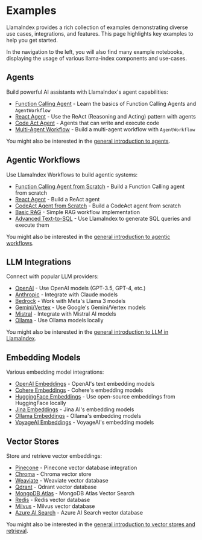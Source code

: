 # Examples

LlamaIndex provides a rich collection of examples demonstrating diverse use cases, integrations, and features. This page highlights key examples to help you get started.

In the navigation to the left, you will also find many example notebooks, displaying the usage of various llama-index components and use-cases.

## Agents

Build powerful AI assistants with LlamaIndex's agent capabilities:

- [Function Calling Agent](/python/examples/agent/agent_workflow_basic) - Learn the basics of Function Calling Agents and `AgentWorkflow`
- [React Agent](/python/examples/agent/react_agent) - Use the ReAct (Reasoning and Acting) pattern with agents
- [Code Act Agent](/python/examples/agent/code_act_agent) - Agents that can write and execute code
- [Multi-Agent Workflow](/python/examples/agent/agent_workflow_multi) - Build a multi-agent workflow with `AgentWorkflow`

You might also be interested in the [general introduction to agents](/python/framework/understanding/agent/index).

## Agentic Workflows

Use LlamaIndex Workflows to build agentic systems:

- [Function Calling Agent from Scratch](/python/examples/workflow/function_calling_agent) - Build a Function Calling agent from scratch
- [React Agent](/python/examples/workflow/react_agent) - Build a ReAct agent
- [CodeAct Agent from Scratch](/python/examples/agent/from_scratch_code_act_agent) - Build a CodeAct agent from scratch
- [Basic RAG](/python/examples/workflow/rag) - Simple RAG workflow implementation
- [Advanced Text-to-SQL](/python/examples/workflow/advanced_text_to_sql) - Use LlamaIndex to generate SQL queries and execute them

You might also be interested in the [general introduction to agentic workflows](/python/framework/understanding/workflows/index).

## LLM Integrations

Connect with popular LLM providers:

- [OpenAI](/python/examples/llm/openai) - Use OpenAI models (GPT-3.5, GPT-4, etc.)
- [Anthropic](/python/examples/llm/anthropic) - Integrate with Claude models
- [Bedrock](/python/examples/llm/bedrock_converse) - Work with Meta's Llama 3 models
- [Gemini/Vertex](/python/examples/llm/gemini) - Use Google's Gemini/Vertex models
- [Mistral](/python/examples/llm/mistralai) - Integrate with Mistral AI models
- [Ollama](/python/examples/llm/ollama) - Use Ollama models locally

You might also be interested in the [general introduction to LLM in LlamaIndex](/python/framework/understanding/using_llms).

## Embedding Models

Various embedding model integrations:

- [OpenAI Embeddings](/python/examples/embeddings/openai) - OpenAI's text embedding models
- [Cohere Embeddings](/python/examples/embeddings/cohereai) - Cohere's embedding models
- [HuggingFace Embeddings](/python/examples/embeddings/huggingface) - Use open-source embeddings from HuggingFace locally
- [Jina Embeddings](/python/examples/embeddings/jina_embeddings) - Jina AI's embedding models
- [Ollama Embeddings](/python/examples/embeddings/ollama_embedding) - Ollama's embedding models
- [VoyageAI Embeddings](/python/examples/embeddings/voyageai) - VoyageAI's embedding models

## Vector Stores

Store and retrieve vector embeddings:

- [Pinecone](/python/examples/vector_stores/pineconeindexdemo) - Pinecone vector database integration
- [Chroma](/python/examples/vector_stores/chromaindexdemo) - Chroma vector store
- [Weaviate](/python/examples/vector_stores/weaviateindexdemo) - Weaviate vector database
- [Qdrant](/python/examples/vector_stores/qdrantindexdemo) - Qdrant vector database
- [MongoDB Atlas](/python/examples/vector_stores/mongodbatlasvectorsearch) - MongoDB Atlas Vector Search
- [Redis](/python/examples/vector_stores/redisindexdemo) - Redis vector database
- [Milvus](/python/examples/vector_stores/milvusindexdemo) - Milvus vector database
- [Azure AI Search](/python/examples/vector_stores/azureaisearchindexdemo) - Azure AI Search vector database

You might also be interested in the [general introduction to vector stores and retrieval](/python/framework/understanding/rag/index).
